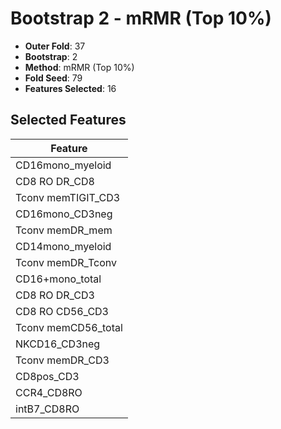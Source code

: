 # Bootstrap 2 - mRMR (Top 10%)

- **Outer Fold**: 37
- **Bootstrap**: 2
- **Method**: mRMR (Top 10%)
- **Fold Seed**: 79
- **Features Selected**: 16

## Selected Features

| Feature |
|---------|
| CD16mono_myeloid |
| CD8 RO DR_CD8 |
| Tconv memTIGIT_CD3 |
| CD16mono_CD3neg |
| Tconv memDR_mem |
| CD14mono_myeloid |
| Tconv memDR_Tconv |
| CD16+mono_total |
| CD8 RO DR_CD3 |
| CD8 RO CD56_CD3 |
| Tconv memCD56_total |
| NKCD16_CD3neg |
| Tconv memDR_CD3 |
| CD8pos_CD3 |
| CCR4_CD8RO |
| intB7_CD8RO |
